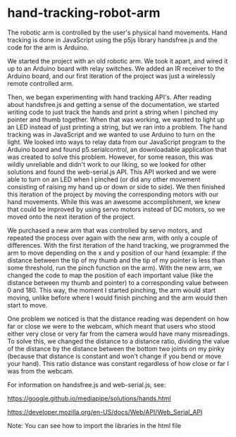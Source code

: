 # hand-tracking-robot-arm

The robotic arm is controlled by the user's physical hand movements. Hand tracking is done in JavaScript using the p5js library handsfree.js and the code for the arm is Arduino.

  We started the project with an old robotic arm. We took it apart, and wired it up to an Arduino board with relay switches. We added an IR receiver to the Arduino board, and our first iteration of the project was just a wirelessly remote controlled arm.

  Then, we began experimenting with hand tracking API's. After reading about handsfree.js and getting a sense of the documentation, we started writing code to just track the hands and print a string when I pinched my pointer and thumb together. When that was working, we wanted to light up an LED instead of just printing a string, but we ran into a problem. The hand tracking was in JavaScript and we wanted to use Arduino to turn on the light. We looked into ways to relay data from our JavaScript program to the Arduino board and found p5.serialcontrol, an downloadable application that was created to solve this problem. However, for some reason, this was wildly unreliable and didn't work to our liking, so we looked for other solutions and found the web-serial.js API. This API worked and we were able to turn on an LED when I pinched (or did any other movement consisting of raising my hand up or down or side to side). We then finished this iteration of the project by moving the corresponding motors with our hand movements. While this was an awesome accomplishment, we knew that could be improved by using servo motors instead of DC motors, so we moved onto the next iteration of the project.

  We purchased a new arm that was controlled by servo motors, and repeated the process over again with the new arm, with only a couple of differences. With the first iteration of the hand tracking, we programmed the arm to move depending on the x and y position of our hand (example: if the distance between the tip of my thumb and the tip of my pointer is less than some threshold, run the pinch function on the arm). With the new arm, we changed the code to map the position of each important value (like the distance between my thumb and pointer) to a corresponding value between 0 and 180. This way, the moment I started pinching, the arm would start moving, unlike before where I would finish pinching and the arm would then start to move.

  One problem we noticed is that the distance reading was dependent on how far or close we were to the webcam, which meant that users who stood either very close or very far from the camera would have many misreadings. To solve this, we changed the distance to a distance ratio, dividing the value of the distance by the distance between the bottom two joints on my pinky (because that distance is constant and won't change if you bend or move your hand). This ratio distance was constant regardless of how close or far I was from the webcam.


For information on handsfree.js and web-serial.js, see:

https://google.github.io/mediapipe/solutions/hands.html

https://developer.mozilla.org/en-US/docs/Web/API/Web_Serial_API

Note:
You can see how to import the libraries in the html file
